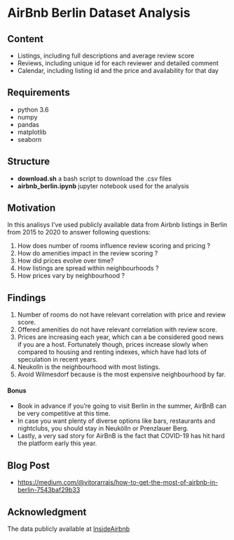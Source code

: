 # AirBnb Berlin Dataset Analysis

## Content

* Listings, including full descriptions and average review score
* Reviews, including unique id for each reviewer and detailed comment
* Calendar, including listing id and the price and availability for that day

## Requirements

* python 3.6
* numpy
* pandas
* matplotlib
* seaborn

## Structure

* **download.sh** a bash script to download the .csv files
* **airbnb_berlin.ipynb** jupyter notebook used for the analysis

## Motivation

In this analisys I've used publicly available data from Airbnb listings in Berlin from 2015 to 2020 to answer following questions:
1. How does number of rooms influence review scoring and pricing ?
2. How do amenities impact in the review scoring ?
3. How did prices evolve over time?
4. How listings are spread within neighbourhoods ?
5. How prices vary by neighbourhood ?

## Findings

1. Number of rooms do not have relevant correlation with price and review score.
2. Offered amenities do not have relevant correlation with review score.
3. Prices are increasing each year, which can a be considered good news if you are a host. Fortunately though, prices increase slowly when compared to housing and renting indexes, which have had lots of speculation in recent years.
4. Neukolln is the neighbourhood with most listings. 
5. Avoid Wilmesdorf because is the most expensive neighbourhood by far. 

#### Bonus 
* Book in advance if you’re going to visit Berlin in the summer, AirBnB can be very competitive at this time. 
* In case you want plenty of diverse options like bars, restaurants and nightclubs, you should stay in Neukölln or Prenzlauer Berg.
* Lastly, a very sad story for AirBnB is the fact that COVID-19 has hit hard the platform early this year.

## Blog Post
* https://medium.com/@vitorarrais/how-to-get-the-most-of-airbnb-in-berlin-7543baf29b33

## Acknowledgment

The data publicly available at [InsideAirbnb](http://insideairbnb.com/berlin)

